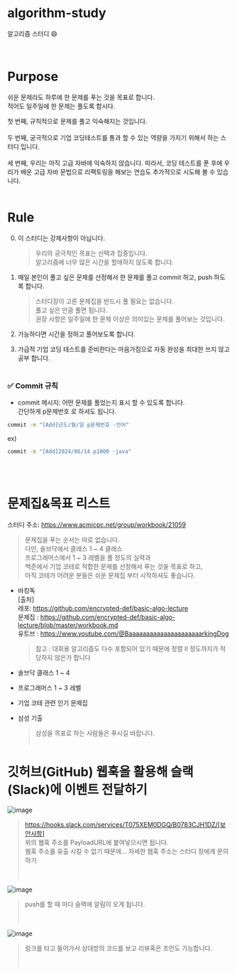 # algorithm-study

알고리즘 스터디 :smile:

<br>

# Purpose

쉬운 문제라도 하루에 한 문제를 푸는 것을 목표로 합니다.<br>
적어도 일주일에 한 문제는 풀도록 합시다.

첫 번째, 규칙적으로 문제를 풀고 익숙해지는 것입니다.<br><br>
두 번째, 궁극적으로 기업 코딩테스트를 통과 할 수 있는 역량을 가지기 위해서 하는 스터디 입니다.<br><br>
세 번째, 우리는 아직 고급 자바에 익숙하지 않습니다. 따라서, 코딩 테스트를 푼 후에 우리가 배운 고급 자바 문법으로 리팩토링을 해보는 연습도 추가적으로 시도해 볼 수 있습니다.<br><br>

# Rule

0. 이 스터디는 강제사항이 아닙니다.<br>
   
    >  우리의 궁극적인 목표는 선택과 집중입니다.<br>
    >  알고리즘에 너무 많은 시간을 할애하지 않도록 합니다.
   

2. 매일 본인이 풀고 싶은 문제를 선정해서 한 문제를 풀고 commit 하고, push 하도록 합니다.<br>
   
    >  스터디장이 고른 문제집을 반드시 풀 필요는 없습니다.<br>
    >  풀고 싶은 만큼 풀면 됩니다.<br>
    >  권장 사항은 일주일에 한 문제 이상은 의미있는 문제를 풀어보는 것입니다.<br>
   
3. 가능하다면 시간을 정하고 풀어보도록 합니다.<br>

4. 가급적 기업 코딩 테스트를 준비한다는 마음가짐으로 자동 완성을 최대한 쓰지 않고 공부 합니다.<br><br>


### ✅ Commit 규칙

- commit 메시지: 어떤 문제를 풀었는지 표시 할 수 있도록 합니다.<br>
                 간단하게 p문제번호 로 하셔도 됩니다.<br>

```sh
commit -m "[Add]년도/월/일 p문제번호 -언어"
```

ex)
```sh
commit -m "[Add]2024/06/14 p1000 -java"
```
<br><br>

# 문제집&목표 리스트<br>
스터디 주소: https://www.acmicpc.net/group/workbook/21059<br>

> 문제집을 푸는 순서는 따로 없습니다.<br>
> 다만, 솔브닥에서 클래스 1 ~ 4 클래스<br>
> 프로그래머스에서 1 ~ 3 레벨을 풀 정도의 실력과<br>
> 백준에서 기업 코테로 적합한 문제를 선정해서 푸는 것을 목표로 하고,<br>
> 아직 코테가 어려운 분들은 쉬운 문제집 부터 시작하셔도 좋습니다.<br> 

- 바킹독<br>
    [출처]<br>
    레포: https://github.com/encrypted-def/basic-algo-lecture<br>
    문제집 : https://github.com/encrypted-def/basic-algo-lecture/blob/master/workbook.md<br>
    유트브 : https://www.youtube.com/@BaaaaaaaaaaaaaaaaaaaaarkingDog<br>
    > 참고 : 대회용 알고리즘도 다수 포함되어 있기 때문에 정렬 II 정도까지가 적당하지 않은가 합니다<br>
     
    
- 솔브닥 클래스 1 ~ 4<br>

- 프로그래머스 1 ~ 3 레벨<br>

- 기업 코테 관련 인기 문제집<br>

- 삼성 기출<br>
  > 삼성을 목표로 하는 사람들은 푸시길 바랍니다.<br><br>


# 깃허브(GitHub) 웹훅을 활용해 슬랙(Slack)에 이벤트 전달하기<br>
![image](https://github.com/andle7/algorithm_study/assets/128995184/0c817931-33a8-443c-a191-b091e43195db)

> https://hooks.slack.com/services/T075XEM0DGQ/B0783CJH1DZ/[보안사항]<br>
> 위의 웹훅 주소를 PayloadURL에 붙여넣으시면 됩니다.<br>
> 웹훅 주소를 유출 시킬 수 없기 때문에... 자세한 웹훅 주소는 스터디 장에게 문의하기<br><br><br>

![image](https://github.com/andle7/algorithm_study/assets/128995184/4516724e-f6f9-4f4b-95bf-fb37ab399821)
> push를 할 때 마다 슬랙에 알림이 오게 됩니다.<br><br><br>

![image](https://github.com/andle7/algorithm_study/assets/128995184/151efda5-36b4-4d71-9987-eb55eab59a75)
> 링크를 타고 들어가서 상대방의 코드를 보고 리뷰혹은 조언도 가능합니다.<br><br><br>
